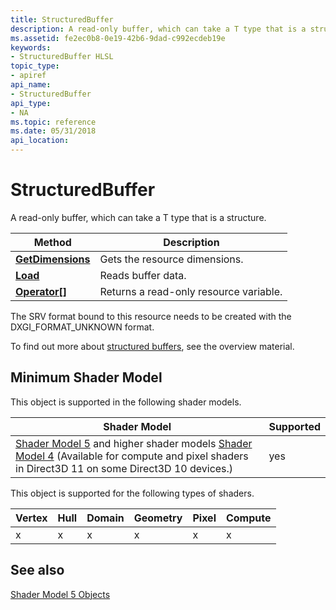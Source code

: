 ```yaml
---
title: StructuredBuffer
description: A read-only buffer, which can take a T type that is a structure.
ms.assetid: fe2ec0b8-0e19-42b6-9dad-c992ecdeb19e
keywords:
- StructuredBuffer HLSL
topic_type:
- apiref
api_name:
- StructuredBuffer
api_type:
- NA
ms.topic: reference
ms.date: 05/31/2018
api_location: 
---
```


# StructuredBuffer

A read-only buffer, which can take a T type that is a structure.



| Method                                                             | Description                            |
|--------------------------------------------------------------------|----------------------------------------|
| [**GetDimensions**](sm5-object-structuredbuffer-getdimensions.md) | Gets the resource dimensions.          |
| [**Load**](structuredbuffer-load.md)                              | Reads buffer data.                     |
| [**Operator\[\]**](sm5-object-structuredbuffer-operatorindex.md)  | Returns a read-only resource variable. |



 

The SRV format bound to this resource needs to be created with the DXGI\_FORMAT\_UNKNOWN format.

To find out more about [structured buffers](/windows/desktop/direct3d11/direct3d-11-advanced-stages-cs-resources), see the overview material.

## Minimum Shader Model

This object is supported in the following shader models.



| Shader Model                                                                                                                                                                                                            | Supported |
|-------------------------------------------------------------------------------------------------------------------------------------------------------------------------------------------------------------------------|-----------|
| [Shader Model 5](d3d11-graphics-reference-sm5.md) and higher shader models [Shader Model 4](dx-graphics-hlsl-sm4.md) (Available for compute and pixel shaders in Direct3D 11 on some Direct3D 10 devices.)<br/> | yes       |



 

This object is supported for the following types of shaders.



| Vertex | Hull | Domain | Geometry | Pixel | Compute |
|--------|------|--------|----------|-------|---------|
| x      | x    | x      | x        | x     | x       |



 

## See also

<dl> <dt>

[Shader Model 5 Objects](d3d11-graphics-reference-sm5-objects.md)
</dt> </dl>

 

